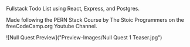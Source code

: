<!-- @format -->

Fullstack Todo List using React, Express, and Postgres.

Made following the PERN Stack Course by The Stoic Programmers on the freeCodeCamp.org Youtube Channel.


![Null Quest Preview]("Preview-Images/Null Quest 1 Teaser.jpg")

